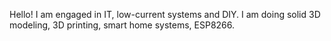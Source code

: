 Hello!
I am engaged in IT, low-current systems and DIY.
I am doing solid 3D modeling, 3D printing, smart home systems, ESP8266.
